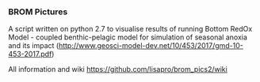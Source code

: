 ### BROM Pictures  
A script written on python 2.7 to visualise results of
running Bottom RedOx Model - coupled benthic-pelagic model for simulation of seasonal anoxia 
and its impact (http://www.geosci-model-dev.net/10/453/2017/gmd-10-453-2017.pdf) 

All information and wiki https://github.com/lisapro/brom_pics2/wiki 
